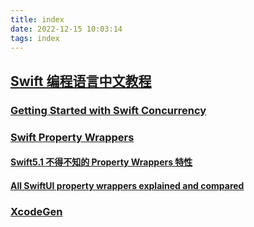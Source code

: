 ```yaml
---
title: index
date: 2022-12-15 10:03:14
tags: index
---
```



## [Swift 编程语言中文教程](https://swift.bootcss.com/03_language_reference/01_About_the_Language_Reference)

### [Getting Started with Swift Concurrency](https://swiftsenpai.com/swift/swift-concurrency-get-started/)

### [Swift Property Wrappers](https://nshipster.com/propertywrapper/)

#### [Swift5.1 不得不知的 Property Wrappers 特性](https://juejin.cn/post/6844903935006736397#comment)

#### [All SwiftUI property wrappers explained and compared](https://www.hackingwithswift.com/quick-start/swiftui/all-swiftui-property-wrappers-explained-and-compared)

### [XcodeGen](https://github.com/yonaskolb/XcodeGen?utm_source=gold_browser_extension)
